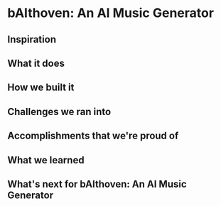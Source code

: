 # bAIthoven: An AI Music Generator 



## Inspiration



## What it does


## How we built it



## Challenges we ran into



## Accomplishments that we're proud of



## What we learned



## What's next for bAIthoven: An AI Music Generator 


